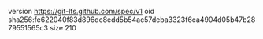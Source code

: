 version https://git-lfs.github.com/spec/v1
oid sha256:fe622040f83d896dc8edd5b54ac57deba3323f6ca4904d05b47b2879551565c3
size 210
